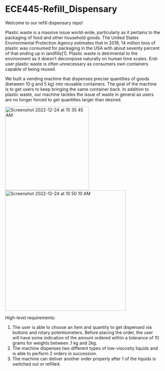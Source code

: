 # ECE445-Refill_Dispensary

Welcome to our refill dispensary repo!

Plastic waste is a massive issue world-wide, particularly as it pertains to the packaging of food and other household goods. The United States Environmental Protection Agency estimates that in 2018, 14 million tons of plastic was consumed for packaging in the USA with about seventy percent of that ending up in landfills[1]. Plastic waste is detrimental to the environment as it doesn’t decompose naturally on human time scales. End-user plastic waste is often unnecessary as consumers own containers capable of being reused. 

We built a vending machine that dispenses precise quantities of goods (between 10 g and 5 kg) into reusable containers. The goal of the machine is to get users to keep bringing the same container back. In addition to plastic waste, our machine tackles the issue of waste in general as users are no longer forced to get quantities larger than desired. 

<img width="271" alt="Screenshot 2022-12-24 at 10 35 45 AM" src="https://user-images.githubusercontent.com/77509822/209442734-a2842fff-d14c-4912-ace2-dbd37597fce8.png">
<img width="390" alt="Screenshot 2022-12-24 at 10 50 10 AM" src="https://user-images.githubusercontent.com/77509822/209443107-f388752b-1c9a-44e2-8186-c785f6a76512.png">

High-level requirements:
1. The user is able to choose an item and quantity to get dispensed via buttons and rotary potentiometers. Before placing the order, the user will have some indication of the amount ordered within a tolerance of 10 grams for weights between .1 kg and 2kg.
2. The machine dispenses two different types of low-viscosity liquids and is able to perform 2 orders in succession. 
3. The machine can deliver another order properly after 1 of the liquids is switched out or refilled. 
